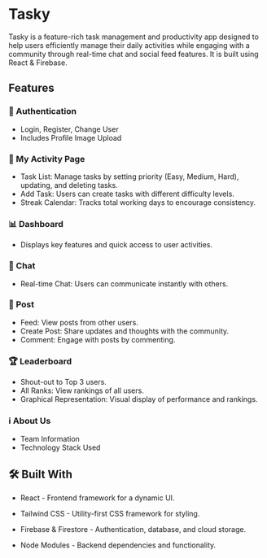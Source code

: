 # Tasky

Tasky is a feature-rich task management and productivity app designed to help users efficiently manage their daily activities while engaging with a community through real-time chat and social feed features. It is built using React & Firebase.

## Features

### 🔑 Authentication

- Login, Register, Change User
- Includes Profile Image Upload

### 📌 My Activity Page

- Task List: Manage tasks by setting priority (Easy, Medium, Hard), updating, and deleting tasks.
- Add Task: Users can create tasks with different difficulty levels.
- Streak Calendar: Tracks total working days to encourage consistency.

### 📊 Dashboard

- Displays key features and quick access to user activities.

### 💬 Chat

- Real-time Chat: Users can communicate instantly with others.

### 📢 Post

- Feed: View posts from other users.
- Create Post: Share updates and thoughts with the community.
- Comment: Engage with posts by commenting.

### 🏆 Leaderboard

- Shout-out to Top 3 users.
- All Ranks: View rankings of all users.
- Graphical Representation: Visual display of performance and rankings.

### ℹ️ About Us

- Team Information
- Technology Stack Used

## 🛠️ Built With

- React - Frontend framework for a dynamic UI.
  
- Tailwind CSS - Utility-first CSS framework for styling.
  
- Firebase & Firestore - Authentication, database, and cloud storage.
  
- Node Modules - Backend dependencies and functionality.
